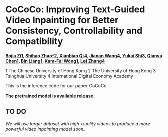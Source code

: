 # CoCoCo: Improving Text-Guided Video Inpainting for Better Consistency, Controllability and Compatibility

**[Bojia Zi1](https://scholar.google.fi/citations?user=QrMKIkEAAAAJ&hl=en), [Shihao Zhao^2](https://scholar.google.com/citations?user=dNQiLDQAAAAJ&hl=en), [Xianbiao Qi4](https://scholar.google.com/citations?user=odjSydQAAAAJ&hl=en), [Jianan Wang4](https://scholar.google.com/citations?user=mt5mvZ8AAAAJ&hl=en), [Yukai Shi3](https://scholar.google.com/citations?user=oQXfkSQAAAAJ&hl=en), [Qianyu Chen1](https://scholar.google.com/citations?user=Kh8FoLQAAAAJ&hl=en), [Bin Liang1](https://scholar.google.com/citations?user=djpQeLEAAAAJ&hl=en), [Kam-Fai Wong1](https://scholar.google.com/citations?user=fyMni2cAAAAJ&hl=en), [Lei Zhang4](https://scholar.google.com/citations?user=fIlGZToAAAAJ&hl=en)**

1 The Chinese University of Hong Kong   2 The University of Hong Kong   3 Tsinghua University   4 International Digital Economy Academy

This is the inference code for our paper CoCoCo


**The pretrained model is available [release](https://mycuhk-my.sharepoint.com/:f:/g/personal/1155203591_link_cuhk_edu_hk/EoXyViqDi8JEgBDCbxsyPY8BCg7YtkOy73SbBY-3WcQ72w?e=cDZuXM).**

**TO DO**
---------------------------------------
*We will use larger dataset with high-quality videos to produce a more powerful video inpainting model soon.*



